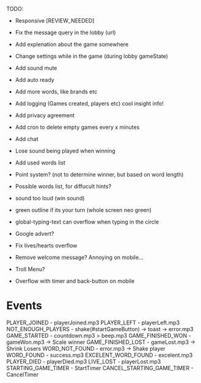TODO:

- Responsive [REVIEW_NEEDED]

- Fix the message query in the lobby (url)
- Add explenation about the game somewhere
- Change settings while in the game (during lobby gameState)
- Add sound mute
- Add auto ready
- Add more words, like brands etc
- Add logging (Games created, players etc) cool insight info!
- Add privacy agreement
- Add cron to delete empty games every x minutes
- Add chat
- Lose sound being played when winning
- Add used words list
- Point system? (not to determine winner, but based on word length)
- Possible words list, for diffucult hints?
- sound too loud (win sound)
- green outline if its your turn (whole screen neo green)
- global-typing-text can overflow when typing in the circle
- Google advert?
- Fix lives/hearts overflow
- Remove welcome message? Annoying on mobile...
- Troll Menu?
- Overflow with timer and back-button on mobile

# Events
PLAYER_JOINED               - playerJoined.mp3
PLAYER_LEFT                 - playerLeft.mp3
NOT_ENOUGH_PLAYERS          - shake(#startGameButton) -> toast -> error.mp3
GAME_STARTED                - countdown.mp3 > beep.mp3
GAME_FINISHED_WON           - gameWon.mp3 -> Scale winner
GAME_FINISHED_LOST          - gameLost.mp3 -> Shrink Losers
WORD_NOT_FOUND              - error.mp3 -> Shake player
WORD_FOUND                  - success.mp3
EXCELENT_WORD_FOUND         - excelent.mp3
PLAYER_DIED                 - playerDied.mp3
LIVE_LOST                   - playerLost.mp3
STARTING_GAME_TIMER         - StartTimer
CANCEL_STARTING_GAME_TIMER  - CancelTimer
